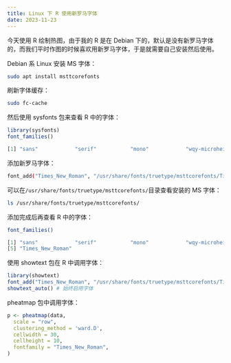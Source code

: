 ```yaml
---
title: Linux 下 R 使用新罗马字体
date: 2023-11-23
---
```


今天使用 R 绘制热图，由于我的 R 是在 Debian 下的，默认是没有新罗马字体的，而我们平时作图的时候喜欢用新罗马字体，于是就需要自己安装然后使用。

<!--more-->

Debian 系 Linux 安装 MS 字体：

```bash
sudo apt install msttcorefonts
```

刷新字体缓存：

```bash
sudo fc-cache
```

然后使用 sysfonts 包来查看 R 中的字体：

```r
library(sysfonts)
font_families()
```

```r
[1] "sans"            "serif"           "mono"            "wqy-microhei"
```

添加新罗马字体：

```bash
font_add("Times_New_Roman", "/usr/share/fonts/truetype/msttcorefonts/Times_New_Roman.ttf")
```

可以在`/usr/share/fonts/truetype/msttcorefonts/`目录查看安装的 MS 字体：

```bash
ls /usr/share/fonts/truetype/msttcorefonts/
```

添加完成后再查看 R 中的字体：

```bash
font_families()
```

```r
[1] "sans"            "serif"           "mono"            "wqy-microhei"   
[5] "Times_New_Roman"
```

使用 showtext 包在 R 中调用字体：

```r
library(showtext)
font_add("Times_New_Roman", "/usr/share/fonts/truetype/msttcorefonts/Times_New_Roman.ttf")
showtext_auto() # 始终启用字体
```

pheatmap 包中调用字体：

```r
p <- pheatmap(data,
  scale = "row", 
  clustering_method = 'ward.D',
  cellwidth = 30, 
  cellheight = 10, 
  fontfamily = "Times_New_Roman",
)
```